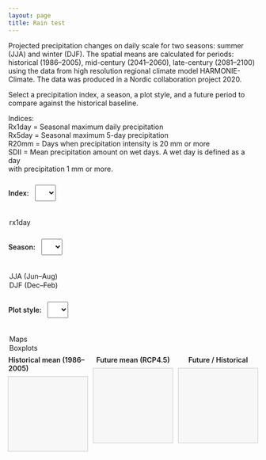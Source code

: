 ```yaml
---
layout: page
title: Rain test
---
```


Projected precipitation changes on daily scale for two seasons: summer (JJA) and winter (DJF).
The spatial means are calculated for periods: historical (1986–2005), mid-century (2041–2060), late-century (2081–2100)
using the data from high resolution regional climate model HARMONIE-Climate. The data was produced in a Nordic collaboration project 2020.

Select a precipitation index, a season, a plot style, and a future period to compare against the historical baseline.

Indices:  
Rx1day = Seasonal maximum daily precipitation  
Rx5day = Seasonal maximum 5-day precipitation  
R20mm  = Days when precipitation intensity is 20 mm or more  
SDII   = Mean precipitation amount on wet days. A wet day is defined as a day  
         with precipitation 1 mm or more.

<label for="idDropdown">Index:</label>
<select id="idDropdown">
  <option value="rx1day" selected>rx1day</option>
  <!-- Add more IDs if you generate them, e.g. prcptot, r10mm, etc. -->
</select>

<label for="seasonDropdown">Season:</label>
<select id="seasonDropdown">
  <option value="JJA" selected>JJA (Jun–Aug)</option>
  <option value="DJF">DJF (Dec–Feb)</option>
</select>

<label for="plotStyleDropdown">Plot style:</label>
<select id="plotStyleDropdown">
  <option value="maps" selected>Maps</option>
  <option value="boxplots">Boxplots</option>
</select>


<!-- Map-specific options (shown only when Plot style = Maps) -->
<div id="mapOptions" hidden>
  <label for="periodDropdown">Future period:</label>
  <select id="periodDropdown">
    <option value="midcentury" selected>Mid-century (2041–2060)</option>
    <option value="latecentury">Late-century (2081–2100)</option>
  </select>

  <label for="diffDropdown">Difference map:</label>
  <select id="diffDropdown">
    <option value="off" selected>Off</option>
    <option value="on">On</option>
  </select>
</div>

<div class="plots-row" id="plotsRow">
  <div class="plot-col" id="col-hist">
    <div class="plot-title">Historical mean (1986–2005)</div>
    <iframe id="plot-hist" src="" loading="lazy" scrolling="no"></iframe>
  </div>
  <div class="plot-col" id="col-future">
    <div class="plot-title">Future mean (RCP4.5)</div>
    <iframe id="plot-future" src="" loading="lazy" scrolling="no"></iframe>
  </div>
  <div class="plot-col" id="col-diff">
    <div class="plot-title">Future / Historical</div>
    <iframe id="plot-diff" src="" loading="lazy" scrolling="no"></iframe>
  </div>
</div>

<style>
label { margin-right: 8px; font-weight: 600; }
select { margin: 10px 16px 20px 0; padding: 6px 10px; font-size: 16px; }

.plots-row {
  display: grid;
  grid-template-columns: repeat(3, 1fr);
  gap: 12px;
  align-items: start;
}
.plot-col { display: flex; flex-direction: column; align-items: center; }
.plot-title { font-weight: 600; margin: 6px 0 8px; }

iframe {
  width: 100%;
  border: 1px solid #ccc;
  background: #f7f7f7;
}

.hidden { display: none !important; }

@media (max-width: 900px) {
  .plots-row { grid-template-columns: 1fr; }
  iframe { height: 520px; }
}
</style>

<script>
const idDropdown        = document.getElementById('idDropdown');
const seasonDropdown    = document.getElementById('seasonDropdown');
const plotStyleDropdown = document.getElementById('plotStyleDropdown');
const periodDropdown    = document.getElementById('periodDropdown');
const diffDropdown      = document.getElementById('diffDropdown');

const mapOptions = document.getElementById('mapOptions');
const plotsRow   = document.getElementById('plotsRow');

const colHist   = document.getElementById('col-hist');
const colFuture = document.getElementById('col-future');
const colDiff   = document.getElementById('col-diff');

const histTitle   = colHist.querySelector('.plot-title');
const futureTitle = colFuture.querySelector('.plot-title');
const diffTitle   = colDiff.querySelector('.plot-title');

const histFrame   = document.getElementById('plot-hist');
const futureFrame = document.getElementById('plot-future');
const diffFrame   = document.getElementById('plot-diff');

const PATH_PREFIX = 'PLOTs_HCLIM/';

function buildMapFilenames(id, season, period) {
  const periodShort = (period === 'midcentury') ? 'mid' : 'late';
  const base = `PLOT_${id}_${season}`;
  return {
    hist: `${base}_hist.html`,
    fut:  `${base}_${periodShort}.html`,
    diff: `${base}_ratio_${periodShort}.html`,
  };
}

function buildBoxplotFilename(id, season) {
  return `PLOT_${id}_${season}_boxplots.html`;
}

function setColumns(count) {
  plotsRow.style.gridTemplateColumns = `repeat(${count}, 1fr)`;
  colHist.style.display   = (count >= 2) ? '' : 'none';  // used in Maps
  colDiff.style.display   = (count === 3) ? '' : 'none';
  colFuture.style.display = ''; // always used for single/center panel
}

function updatePlots() {
  const id        = idDropdown.value;
  const season    = seasonDropdown.value;
  const plotStyle = plotStyleDropdown.value;

  const isMaps     = (plotStyle === 'maps');
  const isBoxplots = (plotStyle === 'boxplots');
  
  mapOptions.toggleAttribute('hidden', !isMaps);

  if (isMaps) {
    plotsRow.classList.remove('hidden');

    // Titles for maps
    histTitle.textContent   = 'Historical mean (1986–2005)';
    futureTitle.textContent = 'Future mean (RCP4.5)';
    diffTitle.textContent   = 'Future / Historical';

    const period = periodDropdown.value;
    const diffOn = (diffDropdown.value === 'on');

    const { hist, fut, diff } = buildMapFilenames(id, season, period);
    histFrame.src   = PATH_PREFIX + hist;
    futureFrame.src = PATH_PREFIX + fut;
    diffFrame.src   = diffOn ? (PATH_PREFIX + diff) : '';

    setColumns(diffOn ? 3 : 2);
    return;
  }

  if (isBoxplots) {
    plotsRow.classList.remove('hidden');

    // Single center panel with boxplots
    setColumns(1);
    futureTitle.textContent = 'Boxplots';
    futureFrame.src = PATH_PREFIX + buildBoxplotFilename(id, season);

    // Clear any map frames that might linger
    histFrame.src = '';
    diffFrame.src = '';
    return;
  }

  // Fallback (no style selected)
  histFrame.src = futureFrame.src = diffFrame.src = '';
  plotsRow.classList.add('hidden');
}

/* -------- Auto-resize + make inner content responsive -------- */
function attachAutosize(iframe) {
  const resize = () => {
    try {
      const doc = iframe.contentDocument || iframe.contentWindow.document;
      if (!doc) return;
      doc.documentElement.style.overflow = 'hidden';
      doc.body.style.overflow = 'hidden';
      doc.body.style.margin = '0';
      doc.querySelectorAll('img, svg, canvas').forEach(el => {
        el.style.maxWidth = '100%';
        el.style.height = 'auto';
      });
      const h = Math.max(doc.body.scrollHeight, doc.documentElement.scrollHeight);
      iframe.style.height = h + 'px';
    } catch (e) {
      console.warn('Autosize failed:', e);
    }
  };
  iframe.addEventListener('load', () => {
    resize();
    setTimeout(resize, 50);
    setTimeout(resize, 300);
    setTimeout(resize, 1000);
  });
  window.addEventListener('resize', resize);
}

[histFrame, futureFrame, diffFrame].forEach(attachAutosize);

/* Re-load plots when user changes selections */
[idDropdown, seasonDropdown, plotStyleDropdown, periodDropdown, diffDropdown].forEach(el =>
  el.addEventListener('change', updatePlots)
);

/* Initial load */
updatePlots();
</script>




